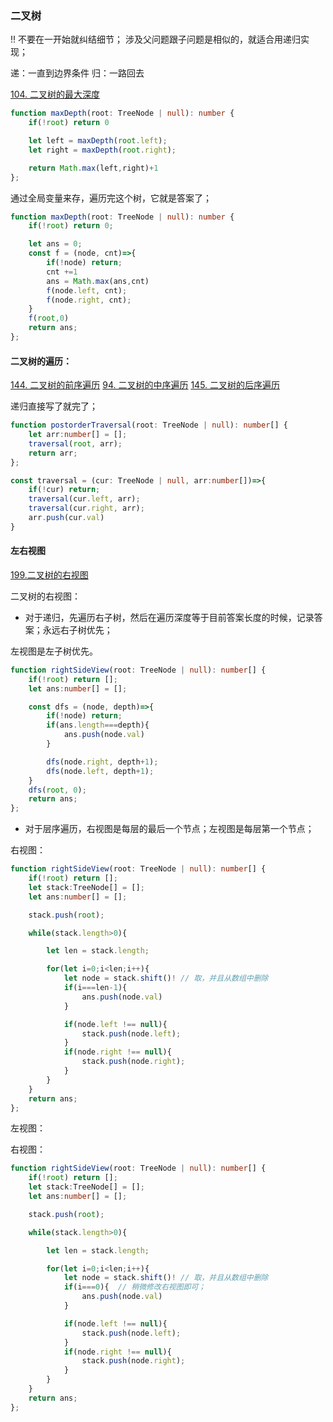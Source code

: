 
### 二叉树
!! 不要在一开始就纠结细节；
涉及父问题跟子问题是相似的，就适合用递归实现；

递：一直到边界条件
归：一路回去

[104. 二叉树的最大深度](https://leetcode.cn/problems/maximum-depth-of-binary-tree/description/)



```ts
function maxDepth(root: TreeNode | null): number {
    if(!root) return 0

    let left = maxDepth(root.left);
    let right = maxDepth(root.right);

    return Math.max(left,right)+1
};
```

通过全局变量来存，遍历完这个树，它就是答案了；
```ts
function maxDepth(root: TreeNode | null): number {
    if(!root) return 0;

    let ans = 0;
    const f = (node, cnt)=>{
        if(!node) return;
        cnt +=1
        ans = Math.max(ans,cnt)
        f(node.left, cnt);
        f(node.right, cnt);
    }
    f(root,0)
    return ans;
};
```

#### 二叉树的遍历：

[144. 二叉树的前序遍历](https://leetcode-cn.com/problems/binary-tree-preorder-traversal/)
[94. 二叉树的中序遍历](https://leetcode-cn.com/problems/binary-tree-inorder-traversal/)
[145. 二叉树的后序遍历](https://leetcode-cn.com/problems/binary-tree-postorder-traversal/)

递归直接写了就完了；
```ts
function postorderTraversal(root: TreeNode | null): number[] {
    let arr:number[] = [];
    traversal(root, arr);
    return arr;
};

const traversal = (cur: TreeNode | null, arr:number[])=>{
    if(!cur) return;
    traversal(cur.left, arr);
    traversal(cur.right, arr);
    arr.push(cur.val)
}
```

#### 左右视图

[199.二叉树的右视图](https://leetcode.cn/problems/binary-tree-right-side-view/description/)

二叉树的右视图：

- 对于递归，先遍历右子树，然后在遍历深度等于目前答案长度的时候，记录答案；永远右子树优先；

左视图是左子树优先。
```ts
function rightSideView(root: TreeNode | null): number[] {
    if(!root) return [];
    let ans:number[] = [];

    const dfs = (node, depth)=>{
        if(!node) return;
        if(ans.length===depth){
            ans.push(node.val)
        }

        dfs(node.right, depth+1);
        dfs(node.left, depth+1);
    }
    dfs(root, 0);
    return ans;
};
```


- 对于层序遍历，右视图是每层的最后一个节点；左视图是每层第一个节点；

右视图：

```ts
function rightSideView(root: TreeNode | null): number[] {
    if(!root) return [];
    let stack:TreeNode[] = [];
    let ans:number[] = [];

    stack.push(root);

    while(stack.length>0){

        let len = stack.length;

        for(let i=0;i<len;i++){
            let node = stack.shift()! // 取，并且从数组中删除
            if(i===len-1){
                ans.push(node.val)
            }

            if(node.left !== null){
                stack.push(node.left);
            }
            if(node.right !== null){
                stack.push(node.right);
            }
        }
    }
    return ans;
};
```

左视图：

右视图：

```ts
function rightSideView(root: TreeNode | null): number[] {
    if(!root) return [];
    let stack:TreeNode[] = [];
    let ans:number[] = [];

    stack.push(root);

    while(stack.length>0){

        let len = stack.length;

        for(let i=0;i<len;i++){
            let node = stack.shift()! // 取，并且从数组中删除
            if(i===0){  // 稍微修改右视图即可；
                ans.push(node.val)
            }

            if(node.left !== null){
                stack.push(node.left);
            }
            if(node.right !== null){
                stack.push(node.right);
            }
        }
    }
    return ans;
};
```